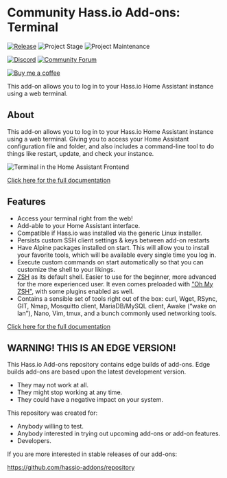 # Community Hass.io Add-ons: Terminal

[![Release][release-shield]][release] ![Project Stage][project-stage-shield] ![Project Maintenance][maintenance-shield]

[![Discord][discord-shield]][discord] [![Community Forum][forum-shield]][forum]

[![Buy me a coffee][buymeacoffee-shield]][buymeacoffee]

This add-on allows you to log in to your Hass.io Home Assistant instance using
a web terminal.

## About

This add-on allows you to log in to your Hass.io Home Assistant instance using
a web terminal. Giving you to access your Home Assistant configuration file and
folder, and also includes a command-line tool to do things like restart,
update, and check your instance.

![Terminal in the Home Assistant Frontend][screenshot]

[Click here for the full documentation][docs]

## Features

- Access your terminal right from the web!
- Add-able to your Home Assistant interface.
- Compatible if Hass.io was installed via the generic Linux installer.
- Persists custom SSH client settings & keys between add-on restarts
- Have Alpine packages installed on start. This will allow you to install your
  favorite tools, which will be available every single time you log in.
- Execute custom commands on start automatically so that you can customize the
  shell to your likings.
- [ZSH][zsh] as its default shell. Easier to use for the beginner, more advanced
  for the more experienced user. It even comes preloaded with
  ["Oh My ZSH"][ohmyzsh], with some plugins enabled as well.
- Contains a sensible set of tools right out of the box: curl, Wget, RSync, GIT,
  Nmap, Mosquitto client, MariaDB/MySQL client, Awake (“wake on lan”), Nano,
  Vim, tmux, and a bunch commonly used networking tools.

[Click here for the full documentation][docs]

## WARNING! THIS IS AN EDGE VERSION!

This Hass.io Add-ons repository contains edge builds of add-ons. Edge builds
add-ons are based upon the latest development version.

- They may not work at all.
- They might stop working at any time.
- They could have a negative impact on your system.

This repository was created for:

- Anybody willing to test.
- Anybody interested in trying out upcoming add-ons or add-on features.
- Developers.

If you are more interested in stable releases of our add-ons:

<https://github.com/hassio-addons/repository>

[buymeacoffee-shield]: https://www.buymeacoffee.com/assets/img/guidelines/download-assets-sm-2.svg
[buymeacoffee]: https://www.buymeacoffee.com/frenck
[discord-shield]: https://img.shields.io/discord/330944238910963714.svg
[discord]: https://discord.gg/c5DvZ4e
[docs]: https://github.com/hassio-addons/addon-terminal/blob/6217041/README.md
[forum-shield]: https://img.shields.io/badge/community-forum-brightgreen.svg
[forum]: https://community.home-assistant.io/t/community-hass-io-add-on-terminal/33814?u=frenck
[hass-ssh]: https://home-assistant.io/addons/ssh/
[maintenance-shield]: https://img.shields.io/maintenance/yes/2018.svg
[ohmyzsh]: http://ohmyz.sh/
[project-stage-shield]: https://img.shields.io/badge/project%20stage-production%20ready-brightgreen.svg
[release-shield]: https://img.shields.io/badge/version-6217041-blue.svg
[release]: https://github.com/hassio-addons/addon-terminal/tree/6217041
[screenshot]: https://github.com/hassio-addons/addon-terminal/raw/master/images/screenshot.png
[zsh]: https://en.wikipedia.org/wiki/Z_shell
